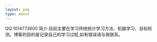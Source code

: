 ```yaml
---
layout: pag
type: about
---
```



QQ:1014773600
简介:目前主要在学习传统统计学习方法、机器学习、目标检测。博客的目的是记录自己的学习过程,如有错误请与我联系。
